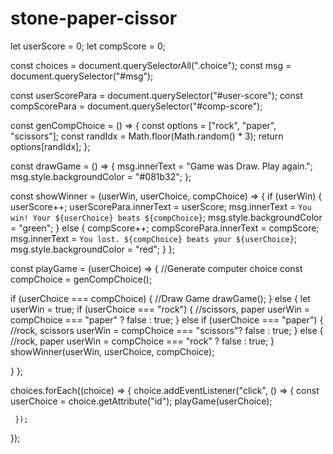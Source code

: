 # stone-paper-cissor
let userScore = 0;
let compScore = 0;

const choices = document.querySelectorAll(".choice");
const msg = document.querySelector("#msg");

const userScorePara = document.querySelector("#user-score");
const compScorePara = document.querySelector("#comp-score");

const genCompChoice = () => {
  const options = ["rock", "paper", "scissors"];
  const randIdx = Math.floor(Math.random() * 3);
  return options[randIdx];
};

const drawGame = () => {
  msg.innerText = "Game was Draw. Play again.";
  msg.style.backgroundColor = "#081b32";
};

const showWinner = (userWin, userChoice, compChoice) => {
  if (userWin) {
    userScore++;
    userScorePara.innerText = userScore;
    msg.innerText = `You win! Your ${userChoice} beats ${compChoice}`;
    msg.style.backgroundColor = "green";
  } else {
    compScore++;
    compScorePara.innerText = compScore;
    msg.innerText = `You lost. ${compChoice} beats your ${userChoice}`;
    msg.style.backgroundColor = "red";
  }
};

const playGame = (userChoice) => {
  //Generate computer choice
  const compChoice = genCompChoice();

  if (userChoice === compChoice) {
    //Draw Game
    drawGame();
  } else {
    let userWin = true;
    if (userChoice === "rock") {
      //scissors, paper
      userWin = compChoice === "paper" ? false : true;
    } else if (userChoice === "paper") {
      //rock, scissors
      userWin = compChoice === "scissors"? false : true;
    } else {
      //rock, paper
      userWin = compChoice === "rock" ? false : true;
    }
    showWinner(userWin, userChoice, compChoice);
   
  }
};

choices.forEach((choice) => {
  choice.addEventListener("click", () => {
    const userChoice = choice.getAttribute("id");
    playGame(userChoice);

     });
});
